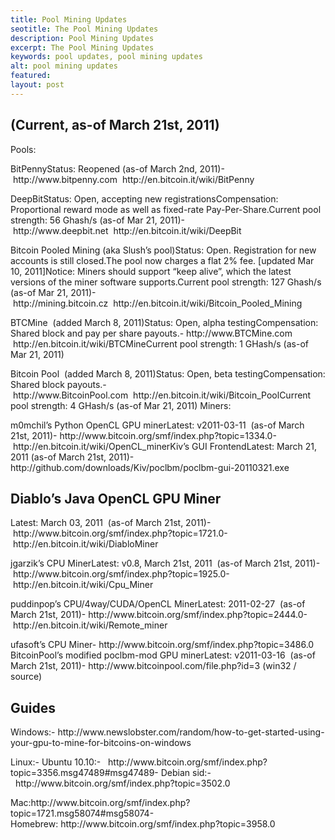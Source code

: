 ```yaml
---
title: Pool Mining Updates
seotitle: The Pool Mining Updates
description: Pool Mining Updates
excerpt: The Pool Mining Updates
keywords: pool updates, pool mining updates
alt: pool mining updates
featured: 
layout: post
---
```


<h2>(Current, as-of March 21st, 2011)</h2>

<p>Pools:</p>

<p>BitPennyStatus: Reopened (as-of March 2nd, 2011)- http://www.bitpenny.com  http://en.bitcoin.it/wiki/BitPenny</p>

<p>DeepBitStatus: Open, accepting new registrationsCompensation: Proportional reward mode as well as fixed-rate Pay-Per-Share.Current pool strength: 56 Ghash/s (as-of Mar 21, 2011)- http://www.deepbit.net  http://en.bitcoin.it/wiki/DeepBit</p>

<p>Bitcoin Pooled Mining (aka Slush’s pool)Status: Open. Registration for new accounts is still closed.The pool now charges a flat 2% fee. [updated Mar 10, 2011]Notice: Miners should support “keep alive”, which the latest versions of the miner software supports.Current pool strength: 127 Ghash/s (as-of Mar 21, 2011)- http://mining.bitcoin.cz  http://en.bitcoin.it/wiki/Bitcoin_Pooled_Mining</p>

<p>BTCMine  (added March 8, 2011)Status: Open, alpha testingCompensation: Shared block and pay per share payouts.- http://www.BTCMine.com  http://en.bitcoin.it/wiki/BTCMineCurrent pool strength: 1 GHash/s (as-of Mar 21, 2011) </p>

<p>Bitcoin Pool  (added March 8, 2011)Status: Open, beta testingCompensation: Shared block payouts.- http://www.BitcoinPool.com  http://en.bitcoin.it/wiki/Bitcoin_PoolCurrent pool strength: 4 GHash/s (as-of Mar 21, 2011)
Miners:</p>

<p>m0mchil’s Python OpenCL GPU minerLatest: v2011-03-11  (as-of March 21st, 2011)- http://www.bitcoin.org/smf/index.php?topic=1334.0- http://en.bitcoin.it/wiki/OpenCL_minerKiv’s GUI FrontendLatest: March 21, 2011 (as-of March 21st, 2011)- http://github.com/downloads/Kiv/poclbm/poclbm-gui-20110321.exe</p>

<h2>Diablo’s Java OpenCL GPU Miner</h2>

<p>Latest: March 03, 2011  (as-of March 21st, 2011)- http://www.bitcoin.org/smf/index.php?topic=1721.0- http://en.bitcoin.it/wiki/DiabloMiner</p>

<p>jgarzik’s CPU MinerLatest: v0.8, March 21st, 2011  (as-of March 21st, 2011)- http://www.bitcoin.org/smf/index.php?topic=1925.0- http://en.bitcoin.it/wiki/Cpu_Miner</p>

<p>puddinpop’s CPU/4way/CUDA/OpenCL MinerLatest: 2011-02-27  (as-of March 21st, 2011)- http://www.bitcoin.org/smf/index.php?topic=2444.0- http://en.bitcoin.it/wiki/Remote_miner</p>

<p>ufasoft’s CPU Miner- http://www.bitcoin.org/smf/index.php?topic=3486.0
BitcoinPool’s modified poclbm-mod GPU minerLatest: v2011-03-16  (as-of March 21st, 2011)- http://www.bitcoinpool.com/file.php?id=3 (win32 / source)</p>

<h2>Guides</h2>

<p>Windows:- http://www.newslobster.com/random/how-to-get-started-using-your-gpu-to-mine-for-bitcoins-on-windows</p>

<p>Linux:- Ubuntu 10.10:-   http://www.bitcoin.org/smf/index.php?topic=3356.msg47489#msg47489- Debian sid:-   http://www.bitcoin.org/smf/index.php?topic=3502.0 </p>

<p>Mac:http://www.bitcoin.org/smf/index.php?topic=1721.msg58074#msg58074- Homebrew: http://www.bitcoin.org/smf/index.php?topic=3958.0 </p>

